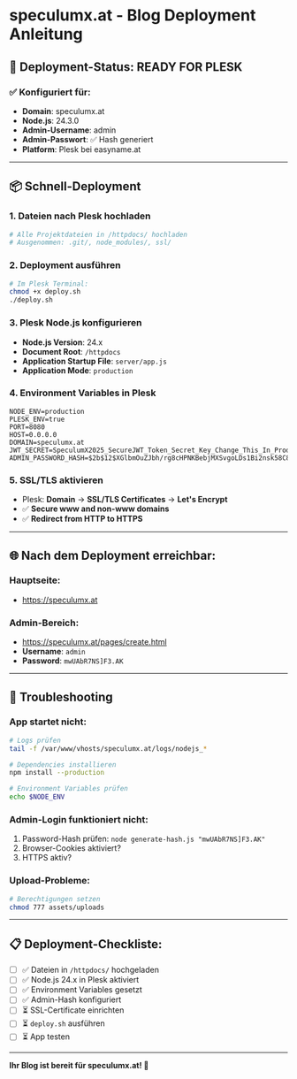 # speculumx.at - Blog Deployment Anleitung

## 🚀 **Deployment-Status: READY FOR PLESK**

### ✅ **Konfiguriert für:**
- **Domain**: speculumx.at
- **Node.js**: 24.3.0
- **Admin-Username**: admin
- **Admin-Passwort**: ✅ Hash generiert
- **Platform**: Plesk bei easyname.at

---

## 📦 **Schnell-Deployment**

### 1. **Dateien nach Plesk hochladen**
```bash
# Alle Projektdateien in /httpdocs/ hochladen
# Ausgenommen: .git/, node_modules/, ssl/
```

### 2. **Deployment ausführen**
```bash
# Im Plesk Terminal:
chmod +x deploy.sh
./deploy.sh
```

### 3. **Plesk Node.js konfigurieren**
- **Node.js Version**: 24.x
- **Document Root**: `/httpdocs`
- **Application Startup File**: `server/app.js`
- **Application Mode**: `production`

### 4. **Environment Variables in Plesk**
```
NODE_ENV=production
PLESK_ENV=true
PORT=8080
HOST=0.0.0.0
DOMAIN=speculumx.at
JWT_SECRET=SpeculumX2025_SecureJWT_Token_Secret_Key_Change_This_In_Production
ADMIN_PASSWORD_HASH=$2b$12$XGlbmOuZJbh/rg8cHPNKBebjMXSvgoLDs1Bi2nsk58C8UMgNcarrq
```

### 5. **SSL/TLS aktivieren**
- Plesk: **Domain** → **SSL/TLS Certificates** → **Let's Encrypt**
- ✅ **Secure www and non-www domains**
- ✅ **Redirect from HTTP to HTTPS**

---

## 🌐 **Nach dem Deployment erreichbar:**

### **Hauptseite:**
- https://speculumx.at

### **Admin-Bereich:**
- https://speculumx.at/pages/create.html
- **Username**: `admin`
- **Password**: `mwUAbR7NS]F3.AK`

---

## 🔧 **Troubleshooting**

### **App startet nicht:**
```bash
# Logs prüfen
tail -f /var/www/vhosts/speculumx.at/logs/nodejs_*

# Dependencies installieren
npm install --production

# Environment Variables prüfen
echo $NODE_ENV
```

### **Admin-Login funktioniert nicht:**
1. Password-Hash prüfen: `node generate-hash.js "mwUAbR7NS]F3.AK"`
2. Browser-Cookies aktiviert?
3. HTTPS aktiv?

### **Upload-Probleme:**
```bash
# Berechtigungen setzen
chmod 777 assets/uploads
```

---

## 📋 **Deployment-Checkliste:**

- [ ] ✅ Dateien in `/httpdocs/` hochgeladen
- [ ] ✅ Node.js 24.x in Plesk aktiviert
- [ ] ✅ Environment Variables gesetzt
- [ ] ✅ Admin-Hash konfiguriert
- [ ] ⏳ SSL-Certificate einrichten
- [ ] ⏳ `deploy.sh` ausführen
- [ ] ⏳ App testen

---

**Ihr Blog ist bereit für speculumx.at! 🎉**
